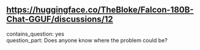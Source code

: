 ## https://huggingface.co/TheBloke/Falcon-180B-Chat-GGUF/discussions/12

contains_question: yes  
question_part: Does anyone know where the problem could be?